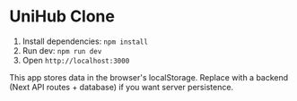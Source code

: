 # UniHub Clone

1. Install dependencies: `npm install`
2. Run dev: `npm run dev`
3. Open `http://localhost:3000`

This app stores data in the browser's localStorage. Replace with a backend (Next API routes + database) if you want server persistence.
